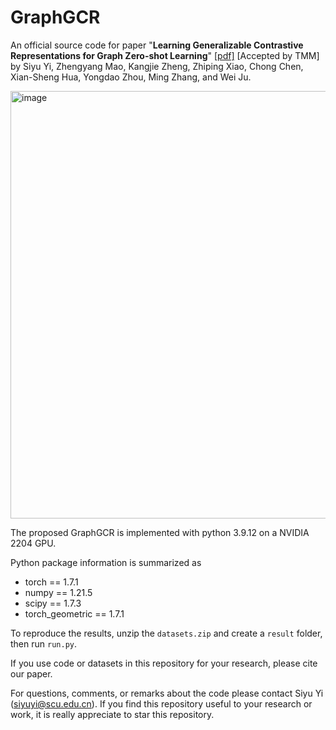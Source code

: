 # GraphGCR

An official source code for paper "**Learning Generalizable Contrastive Representations for Graph Zero-shot Learning**" [[pdf]](https://ieeexplore.ieee.org/abstract/document/11125500) [Accepted by TMM] 
by Siyu Yi, Zhengyang Mao, Kangjie Zheng, Zhiping Xiao, Chong Chen, Xian-Sheng Hua, Yongdao Zhou, Ming Zhang, and Wei Ju.

<img width="1844" height="684" alt="image" src="https://github.com/user-attachments/assets/f4202bec-94b9-45fe-a0fe-1da9bc92f145" />

The proposed GraphGCR is implemented with python 3.9.12 on a NVIDIA 2204 GPU. 

Python package information is summarized as

- torch == 1.7.1
- numpy == 1.21.5
- scipy == 1.7.3
- torch_geometric == 1.7.1

To reproduce the results, unzip the `datasets.zip` and create a `result` folder, then run `run.py`.

If you use code or datasets in this repository for your research, please cite our paper.

For questions, comments, or remarks about the code please contact Siyu Yi (siyuyi@scu.edu.cn). If you find this repository useful to your research or work, it is really appreciate to star this repository.
